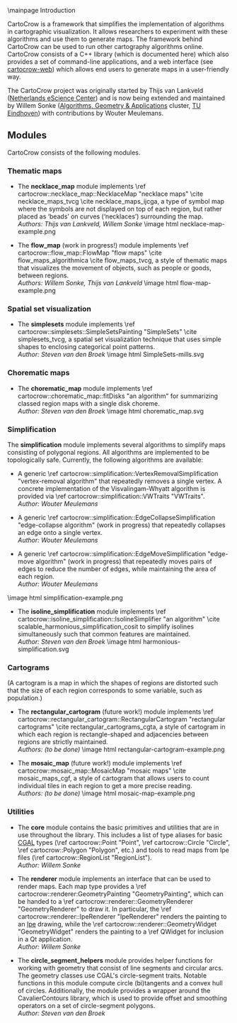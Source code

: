 \mainpage Introduction

CartoCrow is a framework that simplifies the implementation of algorithms in cartographic visualization. It allows researchers to experiment with these algorithms and use them to generate maps. The framework behind CartoCrow can be used to run other cartography algorithms online. CartoCrow consists of a C++ library (which is documented here) which also provides a set of command-line applications, and a web interface (see [cartocrow-web](https://github.com/tue-alga/cartocrow-web)) which allows end users to generate maps in a user-friendly way.

The CartoCrow project was originally started by Thijs van Lankveld ([Netherlands eScience Center](https://esciencecenter.nl/)) and is now being extended and maintained by Willem Sonke ([Algorithms, Geometry & Applications](https://alga.win.tue.nl) cluster, [TU Eindhoven](https://tue.nl)) with contributions by Wouter Meulemans.

## Modules

CartoCrow consists of the following modules.

### Thematic maps

* The **necklace_map** module implements \ref cartocrow::necklace_map::NecklaceMap "necklace maps" \cite necklace_maps_tvcg \cite necklace_maps_ijcga, a type of symbol map where the symbols are not displayed on top of each region, but rather placed as ‘beads’ on curves (‘necklaces’) surrounding the map.  
  _Authors: Thijs van Lankveld, Willem Sonke_
\image html necklace-map-example.png

* The **flow_map** (work in progress!) module implements \ref cartocrow::flow_map::FlowMap "flow maps" \cite flow_maps_algorithmica \cite flow_maps_tvcg, a style of thematic maps that visualizes the movement of objects, such as people or goods, between regions.  
  _Authors: Willem Sonke, Thijs van Lankveld_
\image html flow-map-example.png

### Spatial set visualization

* The **simplesets** module implements \ref cartocrow::simplesets::SimpleSetsPainting "SimpleSets" \cite simplesets_tvcg, a spatial set visualization technique that uses simple shapes to enclosing categorical point patterns.  
  _Author: Steven van den Broek_
\image html SimpleSets-mills.svg

### Chorematic maps
* The **chorematic_map** module implements \ref cartocrow::chorematic_map::fitDisks "an algorithm" for summarizing classed region maps with a single disk choreme.  
  _Author: Steven van den Broek_
\image html chorematic_map.svg

### Simplification

The **simplification** module implements several algorithms to simplify maps consisting of polygonal regions. All algorithms are implemented to be topologically safe. Currently, the following algorithms are available:

* A generic \ref cartocrow::simplification::VertexRemovalSimplification "vertex-removal algorithm" that repeatedly removes a single vertex. A concrete implementation of the Visvalingam-Whyatt algorithm is provided via \ref cartocrow::simplification::VWTraits "VWTraits".  
  _Author: Wouter Meulemans_

* A generic \ref cartocrow::simplification::EdgeCollapseSimplification "edge-collapse algorithm" (work in progress) that repeatedly collapses an edge onto a single vertex.  
  _Author: Wouter Meulemans_

* A generic \ref cartocrow::simplification::EdgeMoveSimplification "edge-move algorithm" (work in progress) that repeatedly moves pairs of edges to reduce the number of edges, while maintaining the area of each region.  
  _Author: Wouter Meulemans_

\image html simplification-example.png

* The **isoline_simplification** module implements \ref cartocrow::isoline_simplification::IsolineSimplifier "an algorithm" \cite scalable_harmonious_simplification_cosit to simplify isolines simultaneously such that common features are maintained.  
  _Author: Steven van den Broek_
\image html harmonious-simplification.svg

### Cartograms

(A cartogram is a map in which the shapes of regions are distorted such that the size of each region corresponds to some variable, such as population.)

* The **rectangular_cartogram** (future work!) module implements \ref cartocrow::rectangular_cartogram::RectangularCartogram "rectangular cartograms" \cite rectangular_cartograms_cgta, a style of cartogram in which each region is rectangle-shaped and adjacencies between regions are strictly maintained.  
  _Authors: (to be done)_
  \image html rectangular-cartogram-example.png

* The **mosaic_map** (future work!) module implements \ref cartocrow::mosaic_map::MosaicMap "mosaic maps" \cite mosaic_maps_cgf, a style of cartogram that allows users to count individual tiles in each region to get a more precise reading.  
  _Authors: (to be done)_
  \image html mosaic-map-example.png

### Utilities

* The **core** module contains the basic primitives and utilities that are in use throughout the library. This includes a list of type aliases for basic [CGAL](https://cgal.org) types (\ref cartocrow::Point<K> "Point", \ref cartocrow::Circle<K> "Circle", \ref cartocrow::Polygon<K> "Polygon", etc.) and tools to read maps from Ipe files (\ref cartocrow::RegionList "RegionList").  
  _Author: Willem Sonke_

* The **renderer** module implements an interface that can be used to render maps. Each map type provides a \ref cartocrow::renderer:GeometryPainting "GeometryPainting", which can be handed to a \ref cartocrow::renderer::GeometryRenderer "GeometryRenderer" to draw it. In particular, the \ref cartocrow::renderer::IpeRenderer "IpeRenderer" renders the painting to an [Ipe](https://ipe.otfried.org) drawing, while the \ref cartocrow::renderer::GeometryWidget "GeometryWidget" renders the painting to a \ref QWidget for inclusion in a Qt application.  
  _Author: Willem Sonke_

* The **circle_segment_helpers** module provides helper functions for working with geometry that consist of line segments and circular arcs. The geometry classes use CGAL's circle-segment traits. Notable functions in this module compute circle (bi)tangents and a convex hull of circles. Additionally, the module provides a wrapper around the CavalierContours library, which is used to provide offset and smoothing operators on a set of circle-segment polygons.  
  _Author: Steven van den Broek_